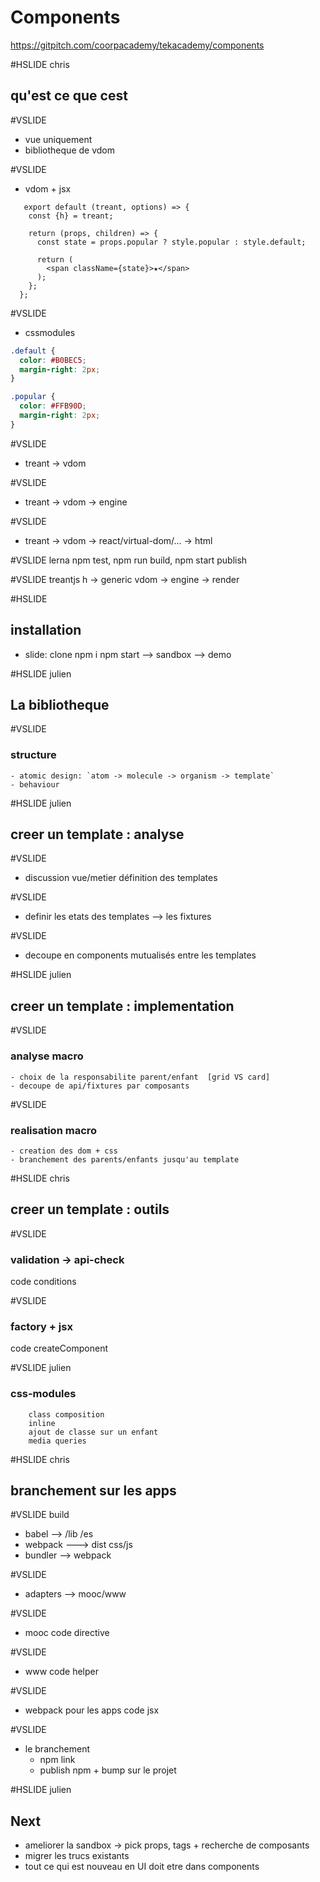 # Components
https://gitpitch.com/coorpacademy/tekacademy/components

#HSLIDE chris
## qu'est ce que cest

#VSLIDE
 - vue uniquement
 - bibliotheque de vdom

#VSLIDE
 - vdom + jsx
```
   export default (treant, options) => {
    const {h} = treant;

    return (props, children) => {
      const state = props.popular ? style.popular : style.default;

      return (
        <span className={state}>★</span>
      );
    };
  };
```

#VSLIDE
 + cssmodules

```css
.default {
  color: #B0BEC5;
  margin-right: 2px;
}

.popular {
  color: #FFB90D;
  margin-right: 2px;
}
```

#VSLIDE
 - treant -> vdom

#VSLIDE
 - treant -> vdom -> engine

#VSLIDE
 - treant -> vdom -> react/virtual-dom/... -> html

#VSLIDE
    lerna
        npm test, npm run build, npm start
        publish

#VSLIDE
    treantjs
        h -> generic vdom -> engine -> render

#HSLIDE
## installation
  - slide: clone  npm i  npm start
  --> sandbox
  --> demo

#HSLIDE julien
## La bibliotheque

#VSLIDE
### structure
    - atomic design: `atom -> molecule -> organism -> template`
    - behaviour

#HSLIDE julien
## creer un template : analyse

#VSLIDE
- discussion vue/metier définition des templates

#VSLIDE
- definir les etats des templates --> les fixtures

#VSLIDE
- decoupe en components mutualisés entre les templates

#HSLIDE julien
## creer un template : implementation

#VSLIDE
### analyse macro
    - choix de la responsabilite parent/enfant  [grid VS card]
    - decoupe de api/fixtures par composants

#VSLIDE
### realisation macro
    - creation des dom + css
    - branchement des parents/enfants jusqu'au template

#HSLIDE chris
## creer un template : outils

#VSLIDE
### validation -> api-check
 code conditions

#VSLIDE
### factory + jsx
 code createComponent


#VSLIDE julien
### css-modules
        class composition
        inline
        ajout de classe sur un enfant
        media queries

#HSLIDE chris
## branchement sur les apps

#VSLIDE
build
   - babel --> /lib /es
   - webpack ---> dist css/js
   - bundler --> webpack

#VSLIDE
- adapters --> mooc/www

#VSLIDE
- mooc
   code directive

#VSLIDE
- www
   code helper

#VSLIDE
- webpack pour les apps
  code jsx

#VSLIDE
- le branchement
  - npm link
  - publish npm + bump sur le projet

#HSLIDE julien
## Next
- ameliorer la sandbox -> pick props, tags + recherche de composants
- migrer les trucs existants
- tout ce qui est nouveau en UI doit etre dans components



